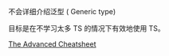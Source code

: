 不会详细介绍泛型 ( Generic type) 

目标是在不学习太多 TS 的情况下有效地使用 TS。

[The Advanced Cheatsheet](https://react-typescript-cheatsheet.netlify.app/docs/advanced/intro) 